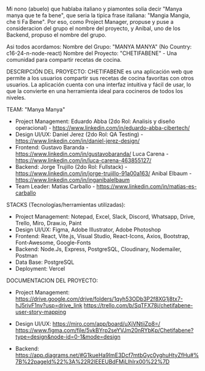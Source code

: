 Mi nono (abuelo) que hablaba italiano y piamontes solia decir "Manya manya que te fa bene", que seria la tipica frase italiana: "Mangia Mangia, che ti Fa Bene".
Por eso, como Project Manager, propuse y puse a consideracion del grupo el nombre del proyecto, y Anibal, uno de los Backend, propuso el nombre del grupo.

Asi todos acordamos:
Nombre del Grupo: "MANYA MANYA" (No Country: c16-24-n-node-react)
Nombre del Proyecto: "CHETIFABENE" - Una comunidad para compartir recetas de cocina.

DESCRIPCIÓN DEL PROYECTO:
CHETIFABENE es una aplicación web que permite a los usuarios compartir sus recetas de cocina favoritas con otros usuarios. La aplicación cuenta con una interfaz intuitiva y fácil de usar, lo que la convierte en una herramienta ideal para cocineros de todos los niveles.

TEAM: "Manya Manya"
- Project Management: Eduardo Abba (2do Rol: Analisis y diseño operacional) - https://www.linkedin.com/in/eduardo-abba-cibertech/
- Design UI/UX: Daniel Jerez (2do Rol: QA Testing) - https://www.linkedin.com/in/daniel-jerez-design/
- Frontend:
  Gustavo Baranda - https://www.linkedin.com/in/gustavobaranda/
  Luca Carena - https://www.linkedin.com/in/luca-carena-463855127/
- Backend:
  Jorge Trujillo (2do Rol: Fullstack) - https://www.linkedin.com/in/jorge-trujillo-91a00a163/
  Anibal Elbaum - https://www.linkedin.com/in/inganibalelbaum
- Team Leader: Matias Carballo - https://www.linkedin.com/in/matias-es-carballo

STACKS (Tecnologías/herramientas utilizadas):
- Project Management: Notepad, Excel, Slack, Discord, Whatsapp, Drive, Trello, Miro, Draw.io, Paint
- Design UI/UX: Figma, Adobe Illustrator, Adobe Photoshop
- Frontend: React, Vite.js, Visual Studio, React-Icons, Axios, Bootstrap, Font-Awesome, Google-Fonts
- Backend: Node.Js, Express, PostgreSQL, Cloudinary, Nodemailer, Postman
- Data Base: PostgreSQL
- Deployment: Vercel

DOCUMENTACION DEL PROYECTO:
- Project Management:
  https://drive.google.com/drive/folders/1qyh53ODb3P2f8XG1j8tx7-hJ5rivF1nv?usp=drive_link
  https://trello.com/b/SqTFX78j/chetifabene-user-story-mapping

- Design UI/UX:
  https://miro.com/app/board/uXjVNtiiZp8=/
  https://www.figma.com/file/5vkBYrp2seYVJm20nRYbKp/Chetifabene?type=design&node-id=0-1&mode=design

- Backend:
  https://app.diagrams.net/#G1kueHa9ImE3Dcf7mtbGyc0yghuHtyZfHu#%7B%22pageId%22%3A%22R2lEEEUBdFMjLlhIrx00%22%7D




